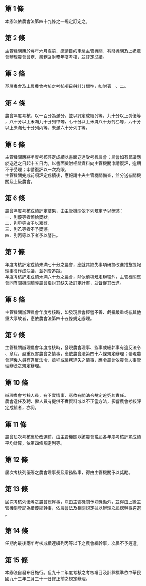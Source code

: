 第 1 條
-------
本辦法依農會法第四十九條之一規定訂定之。

第 2 條
-------
主管機關應於每年六月底前，邀請目的事業主管機關、有關機關及上級農  
會辦理農會會務、業務及財務年度考核，並評定成績。

第 3 條
-------
基層農會及上級農會考核之考核項目與計分標準，如附表一、二。

第 4 條
-------
農會年度考核，以一百分為滿分，並以評定成績列等，九十分以上列優等  
，八十分以上未滿九十分列甲等，七十分以上未滿八十分列乙等，六十分  
以上未滿七十分列丙等，未滿六十分列丁等。

第 5 條
-------
主管機關應將年度考核評定成績以書面送達受考核農會；農會如有異議應  
於送達之日起十五日內，以書面檢附相關資料向主管機關申請復評，逾期  
不予受理；申請復評以一次為限。  
主管機關完成前項評定成績後，應報請中央主管機關備查，並分送有關機  
關及上級農會。

第 6 條
-------
農會年度考核成績評定結果，由主管機關依下列規定予以獎懲：  
一、列優等者頒給獎狀。  
二、列甲等者予以嘉獎。  
三、列乙等者不予獎懲。  
四、列丙等以下者予以警告。

第 7 條
-------
年度考核評定成績未滿七十分之農會，應就其缺失事項研提改進措施提報  
理事會作成決議，並列管追蹤。  
年度考核評定成績未滿六十分之農會，除依前項規定辦理外，主管機關應  
會同有關機關輔導農會檢討其缺失及訂定計畫，並督促其改進。

第 8 條
-------
主管機關辦理農會年度考核時，如發現農會經營不善、虧損嚴重或有其他  
重大事故者，應依農會法第四十五條規定辦理。

第 9 條
-------
主管機關辦理農會年度考核時，發現農會理事、監事或總幹事有違反法令  
、章程，嚴重危害農會之情事，應依農會法第四十六條規定辦理；發現農  
會聘僱人員有違反法令、章程或業務違失之情事，應令農會依農會人事管  
理辦法之規定辦理。

第 10 條
--------
辦理農會考核人員，有不實情事，應依有關法令規定追究其責任。  
農會選任及聘、僱人員有提供不實資料或以不正當方法，影響農會考核評  
定成績者，亦同。

第 11 條
--------
農會屆次考核應於改選前，由主管機關以該農會當屆各年度考核評定成績  
平均計算，依第四條規定列等。

第 12 條
--------
屆次考核列優等之農會理事長及常務監事，得由主管機關予以獎勵。

第 13 條
--------
屆次考核列優等之農會總幹事，除由主管機關予以獎勵外，並得由上級主  
管機關登記為績優總幹事，依農會法及相關規定據以辦理次屆總幹事遴選  
。

第 14 條
--------
任期內最後兩年考核成績連續列丙等以下之農會總幹事，次屆不予遴選。

第 15 條
--------
本辦法自發布日施行。但九十二年度考核之考核項目及計算標準依中華民  
國九十三年三月三十一日修正前之規定辦理。

